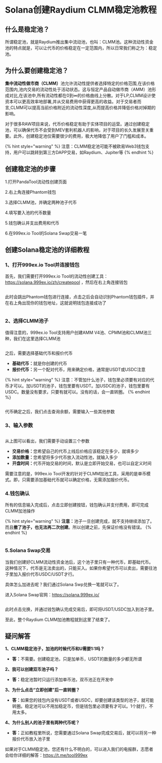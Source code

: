 # Solana创建Raydium CLMM稳定池教程

## 什么是稳定池？

所谓稳定池，就是Raydium推出集中流动池，也叫：CLMM池。这种流动性资金池的特点就是，可以让代币的价格稳定在一定范围内，所以日常我们称之为：稳定池。

## 为什么要创建稳定池？

**集中流动性做市商（CLMM）**&#x6C60;允许流动性提供者选择特定的价格范围,在该价格范围内,池内交易的流动性处于活动状态。这与恒定产品自动做市商（AMM）池形成对比,在该池中,所有流动性都在0到∞的价格曲线上分散。对于LP,CLMM设计使资本可以更高效率地部署,并从交易费用中获得更高的收益。对于交易者而言,CLMM可以提高当前价格附近的流动性深度,从而提高价格并降低价格对掉期的影响。

对于很多RAW项目来说，代币价格稳定有助于实体项目的运营。通过创建稳定池，可以确保代币不会受到MEV套利机器人的影响，对于项目的长久发展至关重要。此外，创建稳定池仅需要很少的费用，极大地降低了用户了门槛和成本。

{% hint style="warning" %}
注意：CLMM稳定池可能不被欧易Web3钱包支持，用户可以跳转到第三方DAPP交易，如Raydium、Jupiter等
{% endhint %}

## 创建稳定池的步骤

1.打开PandaTool流动性创建页面

2.右上角连接Phantom钱包

3.选择CLMM池，并确定两种池子代币

4.填写要入池的代币数量

5.钱包确认并支出费用和代币

6.在999ex.io Tool的Solana Swap交易一笔

## 创建Solana稳定池的详细教程

### 1、打开999ex.io Tool并连接钱包

首先，我们需要打开999ex.io Tool的流动性创建工具：<https://solana.999ex.io/zh/createpool> ，然后在右上角连接钱包

<figure><img src="https://1885923539-files.gitbook.io/~/files/v0/b/gitbook-x-prod.appspot.com/o/spaces%2FnmLBiMxr5iATgeZGW8in%2Fuploads%2FtvebXfOqj3IhPfRn25ma%2F1%E8%BF%9E%E6%8E%A5%E9%92%B1%E5%8C%85.png?alt=media&#x26;token=a8ed8db5-584a-4fc0-8968-fb250dd89104" alt=""><figcaption></figcaption></figure>

此时会跳出Phantom钱包进行连接，点击之后会自动识别Phantom钱包插件，并在右上角出现你的钱包地址，这就说明钱包连接成功了

<figure><img src="https://1885923539-files.gitbook.io/~/files/v0/b/gitbook-x-prod.appspot.com/o/spaces%2FnmLBiMxr5iATgeZGW8in%2Fuploads%2FyGXcByufbFYWGlfrqXyy%2F2%20%E8%BF%9E%E6%8E%A5%E6%88%90%E5%8A%9F.png?alt=media&#x26;token=5ac1cc64-cde5-43cc-a8fc-bcfea7bf67d0" alt=""><figcaption></figcaption></figure>

### 2、选择CLMM池子

值得注意的，999ex.io Tool支持用户创建AMM V4池、CPMM池和CLMM池三种，我们在这里选择CLMM池

<figure><img src="https://1885923539-files.gitbook.io/~/files/v0/b/gitbook-x-prod.appspot.com/o/spaces%2FnmLBiMxr5iATgeZGW8in%2Fuploads%2FCprWmoh0QDSVFB1mPyxO%2F3%20CLMM%E6%B1%A0.png?alt=media&#x26;token=49e2740c-b296-4c58-8676-d3e24b9af19b" alt=""><figcaption></figcaption></figure>

之后，需要选择基础代币和报价代币

* **基础代币：**&#x5C31;是你创建的代币
* **报价代币：**&#x53E6;一个配对代币，用来确定价格，通常是USDT或USDC注意

{% hint style="warning" %}
注意：不管加什么池子，钱包里必须要有对应的代币才可以。加USDT的池子，钱包里要有USDT。加USDC的池子，钱包里要有USDC。数量没有要求，只要有就可以。没有的话，会一直转圈。
{% endhint %}

<figure><img src="https://1885923539-files.gitbook.io/~/files/v0/b/gitbook-x-prod.appspot.com/o/spaces%2FnmLBiMxr5iATgeZGW8in%2Fuploads%2Fdz2shqgqw8ohysPOq28M%2F4%E6%9F%A5%E8%AF%A2%E4%BD%99%E9%A2%9D.png?alt=media&#x26;token=0bb0bd60-42dd-470b-8e81-e922797fe011" alt=""><figcaption></figcaption></figure>

代币确定之后，我们点击查询余额，需要输入一些其他参数

### 3、输入参数

<figure><img src="https://1885923539-files.gitbook.io/~/files/v0/b/gitbook-x-prod.appspot.com/o/spaces%2FnmLBiMxr5iATgeZGW8in%2Fuploads%2FiyloGPd2mMosxxu0CLyW%2F5%E8%BE%93%E5%85%A5%E5%8F%82%E6%95%B0.png?alt=media&#x26;token=2a3c96ff-7973-44e7-806e-8052b9348dc3" alt=""><figcaption></figcaption></figure>

从上图可以看出，我们需要手动设置三个参数

* **交易价格：**&#x60A8;希望自己的代币上线后价格应该稳定在多少，就填多少
* **添加数量：**&#x60A8;希望将多少代币放入流动性池，就输入多少
* **开盘时间：**&#x4EE3;币开始交易的时间，默认是立即开始交易，也可以自定义时间

需要注意的是，999ex.io Tool开发的针对于CLMM加池工具，采用的是单币模式。即，只需要添加基础代币就可以确定价格，无需添加报价代币。

### 4.钱包确认

所有的信息输入完成后，点击立即创建按钮，钱包确认并支付费用，即可完成CLMM加池操作

{% hint style="warning" %}
**注意：**&#x6C60;子一旦创建完成，就不支持继续添加了。而且**撤了池子，也无法再二次创建**。所以创建之前，先保证价格没有错误。
{% endhint %}

<figure><img src="https://1885923539-files.gitbook.io/~/files/v0/b/gitbook-x-prod.appspot.com/o/spaces%2FnmLBiMxr5iATgeZGW8in%2Fuploads%2FUHImbtVrNpxTUJcLtzAi%2F6%20%E7%AB%8B%E5%8D%B3%E5%88%9B%E5%BB%BA.png?alt=media&#x26;token=c1369b0a-8b0b-4b1e-bc32-fe89b41736e7" alt=""><figcaption></figcaption></figure>

### 5.Solana Swap交易

当我们创建好CLMM流动性资金池后，这个池子里只有一种代币，即基础代币。这种情况下，代币是无法卖出的，只能买入。如果你希望代币可以卖出，需要往池子里加入报价代币USDC/USDT才行。

具体怎么加进去呢？我们通过Solana Swp兑换一笔就可以了。

进入Solana Swap官网：<https://solana.999ex.io/>

<figure><img src="https://1885923539-files.gitbook.io/~/files/v0/b/gitbook-x-prod.appspot.com/o/spaces%2FnmLBiMxr5iATgeZGW8in%2Fuploads%2FOugtBg8PSqxuZNu8eCSj%2F1111.png?alt=media&#x26;token=bc324002-0065-4e52-a68a-3d6902cac5ba" alt=""><figcaption></figcaption></figure>

此时点击兑换，并通过钱包确认完成交易后，即可将USDT/USDC加入到池子里。

至此，整个Raydium CLMM加池教程就到这里了结束了。

## 疑问解答

**1、CLMM稳定池子，加池的时候代币和U需要1:1吗？**

* **答：**&#x4E0D;需要。创建稳定池，只是加单币，USDT的数量的多少都无所谓

**2、我可以创建双币池子吗？**

* **答：**&#x7A33;定池暂时只运行添加单币池，双币池正在开发中

**3、为什么点击“立即创建”后一直转圈？**

* **答：**&#x5982;果您的钱包内没有USDT或者USDC，却要创建该类型的池子，就可能转圈。稳定池可以不用加稳定币，但是钱包里必须要有才可以。1个就行，不用太多。

**4、为什么别人的池子里有两种代币呢？**

* **答：**&#x6B63;如教程里所说，您需要通过Solana Swap完成交易后，就可以将另一种报价代币放入池子里

如果对于CLMM稳定池，您还有什么不明白的，可以进入我们的电报群，志愿者会给你详细的解答：<https://t.me/tool999ex>
